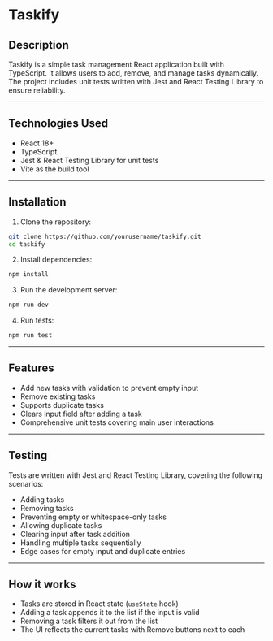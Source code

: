 # Taskify

## Description

Taskify is a simple task management React application built with TypeScript. It allows users to add, remove, and manage tasks dynamically. The project includes unit tests written with Jest and React Testing Library to ensure reliability.

---

## Technologies Used

* React 18+
* TypeScript
* Jest & React Testing Library for unit tests
* Vite as the build tool

---

## Installation

1. Clone the repository:

```bash
git clone https://github.com/yourusername/taskify.git
cd taskify
```

2. Install dependencies:

```bash
npm install
```

3. Run the development server:

```bash
npm run dev
```

4. Run tests:

```bash
npm run test
```

---

## Features

* Add new tasks with validation to prevent empty input
* Remove existing tasks
* Supports duplicate tasks
* Clears input field after adding a task
* Comprehensive unit tests covering main user interactions

---

## Testing

Tests are written with Jest and React Testing Library, covering the following scenarios:

* Adding tasks
* Removing tasks
* Preventing empty or whitespace-only tasks
* Allowing duplicate tasks
* Clearing input after task addition
* Handling multiple tasks sequentially
* Edge cases for empty input and duplicate entries

---

## How it works

* Tasks are stored in React state (`useState` hook)
* Adding a task appends it to the list if the input is valid
* Removing a task filters it out from the list
* The UI reflects the current tasks with Remove buttons next to each